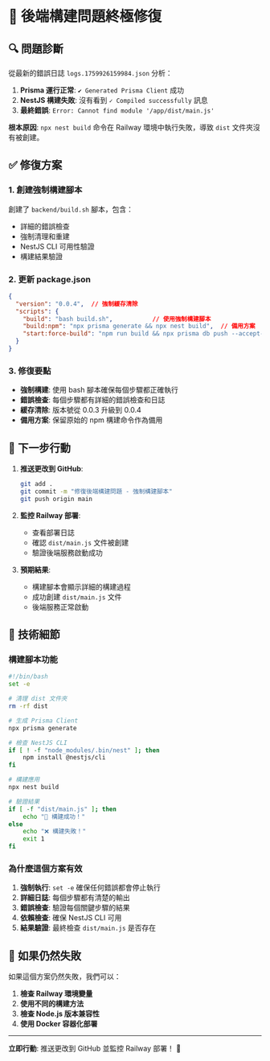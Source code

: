 # 🚀 後端構建問題終極修復

## 🔍 問題診斷

從最新的錯誤日誌 `logs.1759926159984.json` 分析：

1. **Prisma 運行正常**: `✔ Generated Prisma Client` 成功
2. **NestJS 構建失敗**: 沒有看到 `✓ Compiled successfully` 訊息  
3. **最終錯誤**: `Error: Cannot find module '/app/dist/main.js'`

**根本原因**: `npx nest build` 命令在 Railway 環境中執行失敗，導致 `dist` 文件夾沒有被創建。

## ✅ 修復方案

### 1. 創建強制構建腳本

創建了 `backend/build.sh` 腳本，包含：
- 詳細的錯誤檢查
- 強制清理和重建
- NestJS CLI 可用性驗證
- 構建結果驗證

### 2. 更新 package.json

```json
{
  "version": "0.0.4",  // 強制緩存清除
  "scripts": {
    "build": "bash build.sh",           // 使用強制構建腳本
    "build:npm": "npx prisma generate && npx nest build",  // 備用方案
    "start:force-build": "npm run build && npx prisma db push --accept-data-loss && node dist/main.js"
  }
}
```

### 3. 修復要點

- **強制構建**: 使用 bash 腳本確保每個步驟都正確執行
- **錯誤檢查**: 每個步驟都有詳細的錯誤檢查和日誌
- **緩存清除**: 版本號從 0.0.3 升級到 0.0.4
- **備用方案**: 保留原始的 npm 構建命令作為備用

## 🎯 下一步行動

1. **推送更改到 GitHub**:
   ```bash
   git add .
   git commit -m "修復後端構建問題 - 強制構建腳本"
   git push origin main
   ```

2. **監控 Railway 部署**:
   - 查看部署日誌
   - 確認 `dist/main.js` 文件被創建
   - 驗證後端服務啟動成功

3. **預期結果**:
   - 構建腳本會顯示詳細的構建過程
   - 成功創建 `dist/main.js` 文件
   - 後端服務正常啟動

## 🔧 技術細節

### 構建腳本功能

```bash
#!/bin/bash
set -e

# 清理 dist 文件夾
rm -rf dist

# 生成 Prisma Client
npx prisma generate

# 檢查 NestJS CLI
if [ ! -f "node_modules/.bin/nest" ]; then
    npm install @nestjs/cli
fi

# 構建應用
npx nest build

# 驗證結果
if [ -f "dist/main.js" ]; then
    echo "🎉 構建成功！"
else
    echo "❌ 構建失敗！"
    exit 1
fi
```

### 為什麼這個方案有效

1. **強制執行**: `set -e` 確保任何錯誤都會停止執行
2. **詳細日誌**: 每個步驟都有清楚的輸出
3. **錯誤檢查**: 驗證每個關鍵步驟的結果
4. **依賴檢查**: 確保 NestJS CLI 可用
5. **結果驗證**: 最終檢查 `dist/main.js` 是否存在

## 🚨 如果仍然失敗

如果這個方案仍然失敗，我們可以：

1. **檢查 Railway 環境變量**
2. **使用不同的構建方法**
3. **檢查 Node.js 版本兼容性**
4. **使用 Docker 容器化部署**

---

**立即行動**: 推送更改到 GitHub 並監控 Railway 部署！ 🚀
